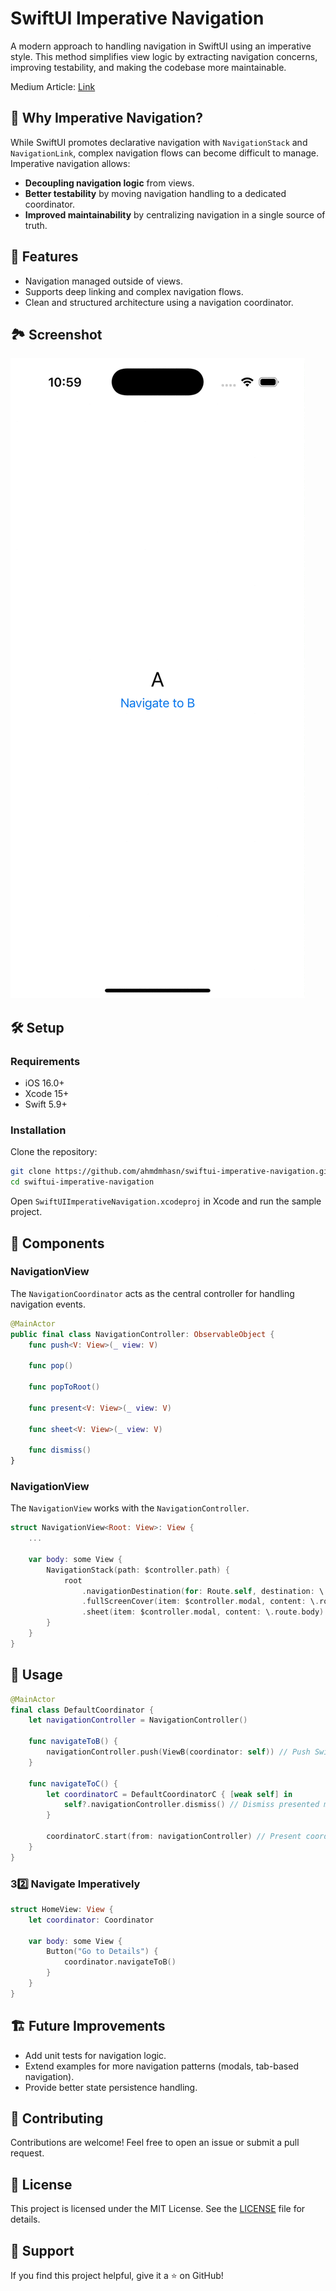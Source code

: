 # SwiftUI Imperative Navigation

A modern approach to handling navigation in SwiftUI using an imperative style. This method simplifies view logic by extracting navigation concerns, improving testability, and making the codebase more maintainable.

Medium Article: [Link](https://medium.com/@ahmdmhasn/mastering-imperative-navigation-in-swiftui-with-a-coordinator-pattern-8a7e034b242d)

## 📌 Why Imperative Navigation?
While SwiftUI promotes declarative navigation with `NavigationStack` and `NavigationLink`, complex navigation flows can become difficult to manage. Imperative navigation allows:
- **Decoupling navigation logic** from views.
- **Better testability** by moving navigation handling to a dedicated coordinator.
- **Improved maintainability** by centralizing navigation in a single source of truth.

## 🚀 Features
- Navigation managed outside of views.
- Supports deep linking and complex navigation flows.
- Clean and structured architecture using a navigation coordinator.

## 🏞️ Screenshot

<img src="Screenshots/Sample.gif"/>

## 🛠 Setup
### Requirements
- iOS 16.0+
- Xcode 15+
- Swift 5.9+

### Installation
Clone the repository:
```sh
git clone https://github.com/ahmdmhasn/swiftui-imperative-navigation.git
cd swiftui-imperative-navigation
```
Open `SwiftUIImperativeNavigation.xcodeproj` in Xcode and run the sample project.

## 📖 Components
### NavigationView
The `NavigationCoordinator` acts as the central controller for handling navigation events.

```swift
@MainActor
public final class NavigationController: ObservableObject {
    func push<V: View>(_ view: V)

    func pop()

    func popToRoot()

    func present<V: View>(_ view: V)

    func sheet<V: View>(_ view: V)

    func dismiss()
}
```

### NavigationView
The `NavigationView` works with the `NavigationController`.

```swift
struct NavigationView<Root: View>: View {
    ...

    var body: some View {
        NavigationStack(path: $controller.path) {
            root
                .navigationDestination(for: Route.self, destination: \.body)
                .fullScreenCover(item: $controller.modal, content: \.route.body)
                .sheet(item: $controller.modal, content: \.route.body)
        }
    }
}
```

## 📖 Usage
```swift
@MainActor
final class DefaultCoordinator {
    let navigationController = NavigationController()

    func navigateToB() {
        navigationController.push(ViewB(coordinator: self)) // Push SwiftUI.View
    }

    func navigateToC() {
        let coordinatorC = DefaultCoordinatorC { [weak self] in
            self?.navigationController.dismiss() // Dismiss presented modal
        }

        coordinatorC.start(from: navigationController) // Present coordinator
    }
}
```

### 3️2️⃣  Navigate Imperatively
```swift
struct HomeView: View {
    let coordinator: Coordinator
    
    var body: some View {
        Button("Go to Details") {
            coordinator.navigateToB()
        }
    }
}
```

## 🏗 Future Improvements
- Add unit tests for navigation logic.
- Extend examples for more navigation patterns (modals, tab-based navigation).
- Provide better state persistence handling.

## 🤝 Contributing
Contributions are welcome! Feel free to open an issue or submit a pull request.

## 📜 License
This project is licensed under the MIT License. See the [LICENSE](LICENSE) file for details.

## 🌟 Support
If you find this project helpful, give it a ⭐ on GitHub!